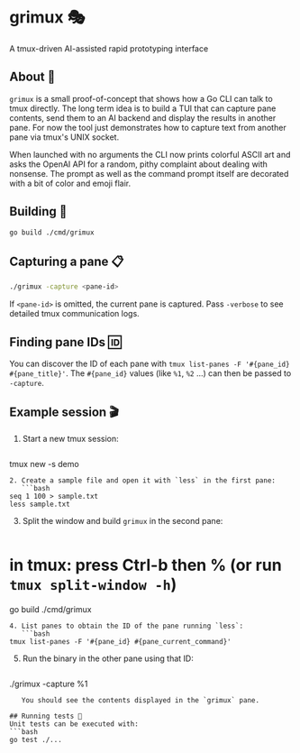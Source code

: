 # grimux 🎭
A tmux-driven AI-assisted rapid prototyping interface

## About 🚀
`grimux` is a small proof-of-concept that shows how a Go CLI can talk to tmux directly. The long term idea is to build a TUI that can capture pane contents, send them to an AI backend and display the results in another pane. For now the tool just demonstrates how to capture text from another pane via tmux's UNIX socket.

When launched with no arguments the CLI now prints colorful ASCII art and asks the OpenAI API for a random, pithy complaint about dealing with nonsense. The prompt as well as the command prompt itself are decorated with a bit of color and emoji flair.

## Building 🔧
```bash
go build ./cmd/grimux
```

## Capturing a pane 📋
```bash
./grimux -capture <pane-id>
```
If `<pane-id>` is omitted, the current pane is captured.
Pass `-verbose` to see detailed tmux communication logs.

## Finding pane IDs 🆔
You can discover the ID of each pane with `tmux list-panes -F '#{pane_id} #{pane_title}'`. The `#{pane_id}` values (like `%1`, `%2` ...) can then be passed to `-capture`.

## Example session 🎬
1. Start a new tmux session:
   ```bash
tmux new -s demo
```
2. Create a sample file and open it with `less` in the first pane:
   ```bash
seq 1 100 > sample.txt
less sample.txt
```
3. Split the window and build `grimux` in the second pane:
   ```bash
# in tmux: press Ctrl-b then % (or run `tmux split-window -h`)
go build ./cmd/grimux
```
4. List panes to obtain the ID of the pane running `less`:
   ```bash
tmux list-panes -F '#{pane_id} #{pane_current_command}'
```
5. Run the binary in the other pane using that ID:
   ```bash
./grimux -capture %1
```
   You should see the contents displayed in the `grimux` pane.

## Running tests 🧪
Unit tests can be executed with:
```bash
go test ./...
```
